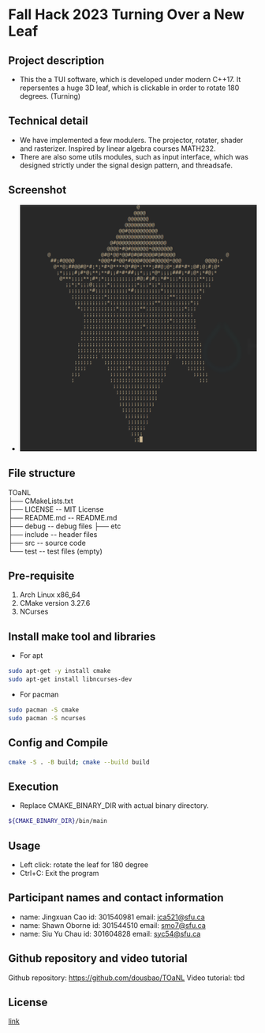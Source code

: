 # Fall Hack 2023 Turning Over a New Leaf

## Project description
* This the a TUI software, which is developed under modern C++17. It repersentes a huge 3D leaf, which is clickable in order to rotate 180 degrees. (Turning)

## Technical detail
* We have implemented a few modulers. The projector, rotater, shader and rasterizer. Inspired by linear algebra courses MATH232.
* There are also some utils modules, such as input interface, which was designed strictly under the signal design pattern, and threadsafe.

## Screenshot
* ![screenshot](etc/20231021-20:05:18.png)

## File structure
TOaNL  
  ├── CMakeLists.txt  
  ├── LICENSE   -- MIT License  
  ├── README.md -- README.md  
  ├── debug     -- debug files
  ├── etc  
  ├── include   -- header files  
  ├── src       -- source code  
  └── test      -- test files (empty)

## Pre-requisite
1. Arch Linux x86_64
2. CMake version 3.27.6
3. NCurses

## Install make tool and libraries
* For apt
```bash
sudo apt-get -y install cmake
sudo apt-get install libncurses-dev
```
* For pacman
```bash
sudo pacman -S cmake
sudo pacman -S ncurses
```

## Config and Compile
```bash
cmake -S . -B build; cmake --build build
```

## Execution
* Replace CMAKE_BINARY_DIR with actual binary directory.
```bash
${CMAKE_BINARY_DIR}/bin/main
```

## Usage
* Left click: rotate the leaf for 180 degree
* Ctrl+C: Exit the program

## Participant names and contact information
* name: Jingxuan Cao id: 301540981 email: jca521@sfu.ca
* name: Shawn Oborne id: 301544510 email: smo7@sfu.ca
* name: Siu Yu Chau id: 301604828 email: syc54@sfu.ca

## Github repository and video tutorial
Github repository: https://github.com/dousbao/TOaNL
Video tutorial: tbd

## License
[link](LICENSE)
